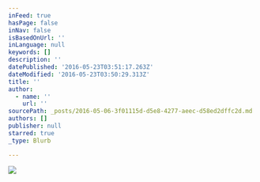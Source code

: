 ```yaml
---
inFeed: true
hasPage: false
inNav: false
isBasedOnUrl: ''
inLanguage: null
keywords: []
description: ''
datePublished: '2016-05-23T03:51:17.263Z'
dateModified: '2016-05-23T03:50:29.313Z'
title: ''
author:
  - name: ''
    url: ''
sourcePath: _posts/2016-05-06-3f01115d-d5e8-4277-aeec-d58ed2dffc2d.md
authors: []
publisher: null
starred: true
_type: Blurb

---
```

![](https://s3-us-west-2.amazonaws.com/the-grid-img/p/aec325ccf62c02871437443e04841c7354358d49.jpg)